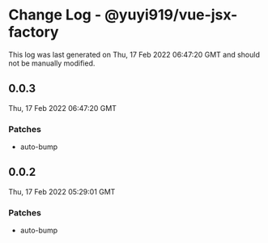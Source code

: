 # Change Log - @yuyi919/vue-jsx-factory

This log was last generated on Thu, 17 Feb 2022 06:47:20 GMT and should not be manually modified.

## 0.0.3

Thu, 17 Feb 2022 06:47:20 GMT

### Patches

- auto-bump

## 0.0.2

Thu, 17 Feb 2022 05:29:01 GMT

### Patches

- auto-bump
